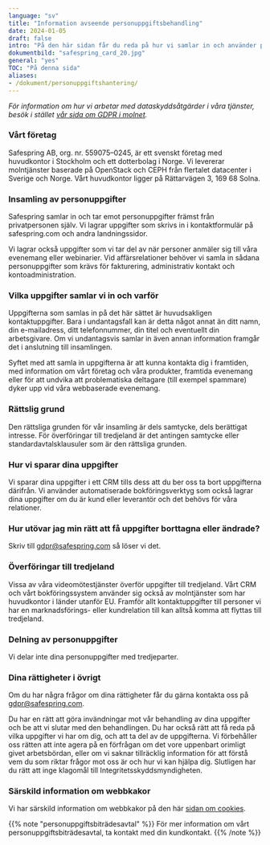 ```yaml
---
language: "sv"
title: "Information avseende personuppgifts­behandling"
date: 2024-01-05
draft: false
intro: "På den här sidan får du reda på hur vi samlar in och använder personuppgifter på vår webbplats."
dokumentbild: "safespring_card_20.jpg"
general: "yes"
TOC: "På denna sida"
aliases:
- /dokument/personuppgiftshantering/
---
```


*För information om hur vi arbetar med dataskyddsåtgärder i våra tjänster, besök i stället [vår sida om GDPR i molnet](/gdpr).*

### Vårt företag
Safespring AB, org. nr. 559075–0245, är ett svenskt företag med huvudkontor i Stockholm och ett dotterbolag i Norge. Vi levererar molntjänster baserade på OpenStack och CEPH från flertalet datacenter i Sverige och Norge. Vårt huvudkontor ligger på Rättarvägen 3, 169 68 Solna.

### Insamling av personuppgifter
Safespring samlar in och tar emot personuppgifter främst från privatpersonen själv. Vi lagrar uppgifter som skrivs in i kontaktformulär på safespring.com och andra landningssidor. 

Vi lagrar också uppgifter som vi tar del av när personer anmäler sig till våra evenemang eller webinarier. Vid affärsrelationer behöver vi samla in sådana personuppgifter som krävs för fakturering, administrativ kontakt och kontoadministration.

### Vilka uppgifter samlar vi in och varför
Uppgifterna som samlas in på det här sättet är huvudsakligen kontaktuppgifter. Bara i undantagsfall kan är detta något annat än ditt namn, din e-mailadress, ditt telefonnummer, din titel och eventuellt din arbetsgivare. Om vi undantagsvis samlar in även annan information framgår det i anslutning till insamlingen.

Syftet med att samla in uppgifterna är att kunna kontakta dig i framtiden, med information om vårt företag och våra produkter, framtida evenemang eller för att undvika att problematiska deltagare (till exempel spammare) dyker upp vid våra webbaserade evenemang.

### Rättslig grund
Den rättsliga grunden för vår insamling är dels samtycke, dels berättigat intresse. För överföringar till tredjeland är det antingen samtycke eller standardavtalsklausuler som är den rättsliga grunden.

### Hur vi sparar dina uppgifter
Vi sparar dina uppgifter i ett CRM tills dess att du ber oss ta bort uppgifterna därifrån. Vi använder automatiserade bokföringsverktyg som också lagrar dina uppgifter om du är kund eller leverantör och det behövs för våra relationer.

### Hur utövar jag min rätt att få uppgifter borttagna eller ändrade?

Skriv till gdpr@safespring.com så löser vi det.

### Överföringar till tredjeland
Vissa av våra videomötestjänster överför uppgifter till tredjeland. Vårt CRM och vårt bokföringssystem använder sig också av molntjänster som har huvudkontor i länder utanför EU. Framför allt kontaktuppgifter till personer vi har en marknadsförings- eller kundrelation till kan alltså komma att flyttas till tredjeland.

### Delning av personuppgifter
Vi delar inte dina personuppgifter med tredjeparter.

### Dina rättigheter i övrigt
Om du har några frågor om dina rättigheter får du gärna kontakta oss på gdpr@safespring.com.

Du har en rätt att göra invändningar mot vår behandling av dina uppgifter och be att vi slutar med den behandlingen. Du har också rätt att få reda på vilka uppgifter vi har om dig, och att ta del av de uppgifterna. Vi förbehåller oss rätten att inte agera på en förfrågan om det vore uppenbart orimligt givet arbetsbördan, eller om vi saknar tillräcklig information för att förstå vem du som riktar frågor mot oss är och hur vi kan hjälpa dig.  Slutligen har du rätt att inge klagomål till Integritetsskyddsmyndigheten.

### Särskild information om webbkakor
Vi har särskild information om webbkakor på den här [sidan om cookies](https://www.safespring.com/dokument/cookies/).

{{% note "personuppgifts­biträdesavtal" %}}
För mer information om vårt personuppgiftsbiträdesavtal, ta kontakt med din kundkontakt.
{{% /note %}}
